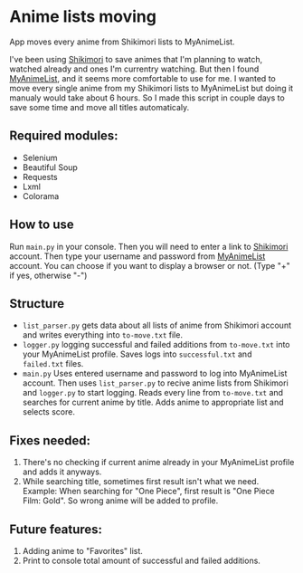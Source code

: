 # Anime lists moving
App moves every anime from Shikimori lists to MyAnimeList.

I've been using [Shikimori](https://shikimori.one/) to save animes that I'm planning to watch, watched already and ones I'm currentry watching. But then I found [MyAnimeList](https://myanimelist.net/), and it seems more comfortable to use for me. I wanted to move every single anime from my Shikimori lists to MyAnimeList but doing it manualy would take about 6 hours. So I made this script in couple days to save some time and move all titles automaticaly.

## Required modules:
* Selenium
* Beautiful Soup
* Requests
* Lxml
* Colorama

## How to use
Run `main.py` in your console. Then you will need to enter a link to [Shikimori](https://shikimori.one/) account.
Then type your username and password from [MyAnimeList](https://myanimelist.net/) account.
You can choose if you want to display a browser or not. (Type "+" if yes, otherwise "-")

## Structure
* `list_parser.py` gets data about all lists of anime from Shikimori account and writes everything into `to-move.txt` file.
* `logger.py` logging successful and failed additions from `to-move.txt` into your MyAnimeList profile. Saves logs into `successful.txt` and `failed.txt` files.
* `main.py` Uses entered username and password to log into MyAnimeList account. Then uses `list_parser.py` to recive anime lists from Shikimori and `logger.py` to start logging. Reads every line from `to-move.txt` and searches for current anime by title. Adds anime to appropriate list and selects score.

## Fixes needed:
1. There's no checking if current anime already in your MyAnimeList profile and adds it anyways.
2. While searching title, sometimes first result isn't what we need.
Example:
When searching for "One Piece", first result is "One Piece Film: Gold". So wrong anime will be added to profile.

## Future features:
1. Adding anime to "Favorites" list.
2. Print to console total amount of successful and failed additions.
